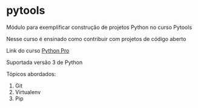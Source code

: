 # pytools


Módulo para exemplificar construção de projetos Python no curso Pytools

Nesse curso é ensinado como contribuir com projetos de código aberto

Link do curso [Python Pro](https://www.python.pro.br/modulos/pytools/)

Suportada versão 3 de Python

Tópicos abordados:
1. Git
2. Virtualenv
3. Pip

